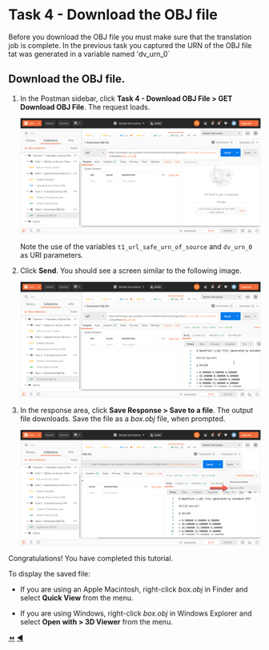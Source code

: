 # Task 4 - Download the OBJ file

Before you download the OBJ file you must make sure that the translation job is complete. In the previous task you captured the URN of the OBJ file tat was generated in a variable named 'dv_urn_0`
    
## Download the OBJ file.

1. In the Postman sidebar, click **Task 4 - Download OBJ File > GET Download OBJ File**. The request loads.

    ![Download Request](../images/task4-download_request.png "Download Request")

    Note the use of the variables `t1_url_safe_urn_of_source` and `dv_urn_0` as URI parameters.

2. Click **Send**. You should see a screen similar to the following image.

    ![Download Result](../images/task4-download_result_1.png "Download Result")

3. In the response area, click **Save Response > Save to a file**. The output file downloads. Save the file as a *box.obj* file, when prompted.

    ![Download Result](../images/task4-download_result_2.png "Download Result")

Congratulations! You have completed this tutorial.

To display the saved file:
- If you are using an Apple Macintosh, right-click *box.obj* in Finder and select **Quick View** from the menu.

- If you are using Windows, right-click *box.obj* in Windows Explorer and select **Open with > 3D Viewer** from the menu.

[:rewind:](../readme.md "readme.md") [:arrow_backward:](task-3.md "Previous task")

